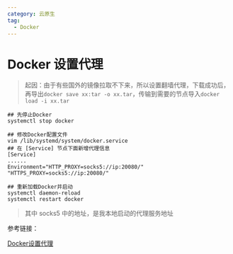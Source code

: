 ```yaml
---
category: 云原生
tag:
  - Docker
---
```


# Docker 设置代理

> 起因：由于有些国外的镜像拉取不下来，所以设置翻墙代理，下载成功后，再导出`docker save xx:tar -o xx.tar`，传输到需要的节点导入`docker load -i xx.tar`

```shell
## 先停止Docker
systemctl stop docker

## 修改Docker配置文件
vim /lib/systemd/system/docker.service
## 在 [Service] 节点下面新增代理信息
[Service]
......
Environment="HTTP_PROXY=socks5://ip:20080/" "HTTPS_PROXY=socks5://ip:20080/"

## 重新加载Docker并启动 
systemctl daemon-reload
systemctl restart docker
```

> 其中 socks5 中的地址，是我本地启动的代理服务地址

参考链接：

[Docker设置代理](https://www.cnblogs.com/HeCG95/p/12221683.html)


